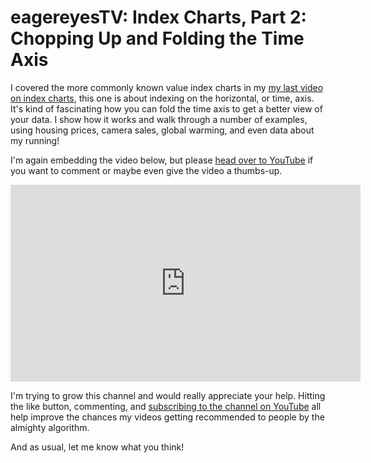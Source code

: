 # eagereyesTV: Index Charts, Part 2: Chopping Up and Folding the Time Axis

I covered the more commonly known value index charts in my  <a href="https://youtu.be/qs7h19vaqQc">my last video on index charts</a>, this one is about indexing on the horizontal, or time, axis. It's kind of fascinating how you can fold the time axis to get a better view of your data. I show how it works and walk through a number of examples, using housing prices, camera sales, global warming, and even data about my running!

I'm again embedding the video below, but please <a href="https://youtu.be/0Yy90fvusEw">head over to YouTube</a> if you want to comment or maybe even give the video a thumbs-up.

<p align="center"><iframe width="560" height="315" src="https://www.youtube.com/embed/0Yy90fvusEw?si=b6PsP4MqqS6Z--Hu" title="YouTube video player" frameborder="0" allow="accelerometer; autoplay; clipboard-write; encrypted-media; gyroscope; picture-in-picture; web-share" allowfullscreen></iframe></p>

I'm trying to grow this channel and would really appreciate your help. Hitting the like button, commenting, and <a href="https://www.youtube.com/channel/UCKecjwo5N9YrRyYf_sj72KQ">subscribing to the channel on YouTube</a> all help improve the chances my videos getting recommended to people by the almighty algorithm.

And as usual, let me know what you think!
